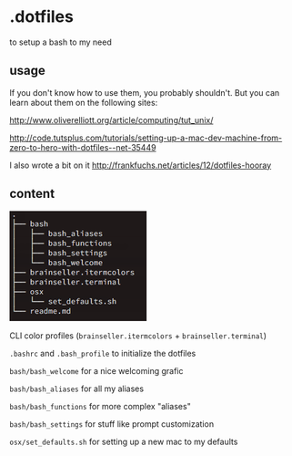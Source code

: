 # .dotfiles

to setup a bash to my need

## usage

If you don't know how to use them, you probably shouldn't.
But you can learn about them on the following sites:

http://www.oliverelliott.org/article/computing/tut_unix/

http://code.tutsplus.com/tutorials/setting-up-a-mac-dev-machine-from-zero-to-hero-with-dotfiles--net-35449

I also wrote a bit on it http://frankfuchs.net/articles/12/dotfiles-hooray

## content

![file tree](/img/tree.png)

CLI color profiles (`brainseller.itermcolors` + `brainseller.terminal`)

`.bashrc` and `.bash_profile` to initialize the dotfiles

`bash/bash_welcome` for a nice welcoming grafic

`bash/bash_aliases` for all my aliases

`bash/bash_functions` for more complex "aliases"

`bash/bash_settings` for stuff like prompt customization

`osx/set_defaults.sh` for setting up a new mac to my defaults
